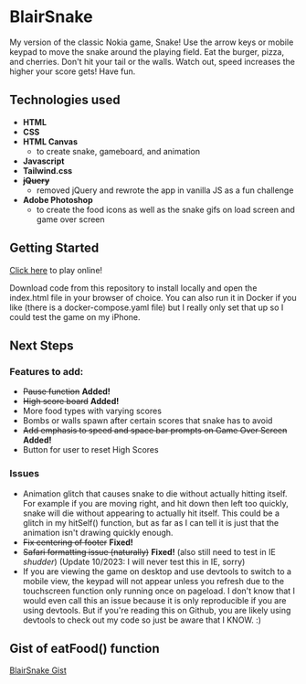 # BlairSnake

My version of the classic Nokia game, Snake! Use the arrow keys or mobile keypad to move the snake around the playing field. Eat the burger, pizza, and cherries. Don't hit your tail or the walls. Watch out, speed increases the higher your score gets! Have fun.

## Technologies used

* **HTML**  
* **CSS**
* **HTML Canvas**
	* to create snake, gameboard, and animation
* **Javascript**  
* **Tailwind.css**  
* ~~**jQuery**~~
	* removed jQuery and rewrote the app in vanilla JS as a fun challenge 
* **Adobe Photoshop**
	* to create the food icons as well as the snake gifs on load screen and game over screen
	
## Getting Started  

[Click here](https://blairdow.github.io/blair-snake/) to play online!

Download code from this repository to install locally and open the index.html file in your browser of choice. You can also run it in Docker if you like (there is a docker-compose.yaml file) but I really only set that up so I could test the game on my iPhone.


## Next Steps  
### Features to add:
* ~~Pause function~~ **Added!**
* ~~High score board~~ **Added!**
* More food types with varying scores    
* Bombs or walls spawn after certain scores that snake has to avoid  
* ~~Add emphasis to speed and space bar prompts on Game Over Screen~~ **Added!**
* Button for user to reset High Scores

### Issues  
* Animation glitch that causes snake to die without actually hitting itself. For example if you are moving right, and hit down then left too quickly, snake will die without appearing to actually hit itself. This could be a glitch in my hitSelf() function, but as far as I can tell it is just that the animation isn't drawing quickly enough.
* ~~Fix centering of footer~~ **Fixed!**
* ~~Safari formatting issue (naturally)~~ **Fixed!** (also still need to test in IE *shudder*) (Update 10/2023: I will never test this in IE, sorry)
* If you are viewing the game on desktop and use devtools to switch to a mobile view, the keypad will not appear unless you refresh due to the touchscreen function only running once on pageload. I don't know that I would even call this an issue because it is only reproducible if you are using devtools. But if you're reading this on Github, you are likely using devtools to check out my code so just be aware that I KNOW. :)

## Gist of eatFood() function
[BlairSnake Gist](https://gist.github.com/blairdow/fc90d88c25daebfd8952da39770fb958)


